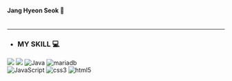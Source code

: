 <!--
**gustjr1672/gustjr1672** is a ✨ _special_ ✨ repository because its `README.md` (this file) appears on your GitHub profile.

Here are some ideas to get you started:

- 🔭 I’m currently working on ...
- 🌱 I’m currently learning ...
- 👯 I’m looking to collaborate on ...
- 🤔 I’m looking for help with ...
- 💬 Ask me about ...
- 📫 How to reach me: ...
- 😄 Pronouns: ...
- ⚡ Fun fact: ...
-->

<div align="left">
  
#### Jang Hyeon Seok 👋 <br><br>

<!--![Anurag's GitHub stats](https://github-readme-stats.vercel.app/api?username=gustjr1672&show_icons=true&theme=shadow_green) -->
  
</div>

***
<!-- <a href="https://solved.ac/gustjr1672"><img align="right" src="http://mazassumnida.wtf/api/v2/generate_badge?boj=gustjr1672&theme=dark"/></a> -->

- <h3>MY SKILL 💻</h3>

<img src="https://img.shields.io/badge/spring-6DB33F.svg?style=for-the-badge&logo=spring&logoColor=white"/> <img src="https://img.shields.io/badge/springboot-6DB33F.svg?style=for-the-badge&logo=springboot&logoColor=white"/> <img alt="Java" src="https://img.shields.io/badge/Java-4053D6.svg?style=for-the-badge&logo=Java&logoColor=white"/> <img alt="mariadb" src="https://img.shields.io/badge/mariadb-003545.svg?style=for-the-badge&logo=mariadb&logoColor=white"/>  <br>
<img alt="JavaScript" src="https://img.shields.io/badge/JavaScript-F7DF1E.svg?style=for-the-badge&logo=javascript&logoColor=white"/> <img alt="css3" src="https://img.shields.io/badge/css3-1572B6.svg?style=for-the-badge&logo=css3&logoColor=white"/> <img alt="html5" src="https://img.shields.io/badge/html5-E34F26.svg?style=for-the-badge&logo=html5&logoColor=white"/>  








  


